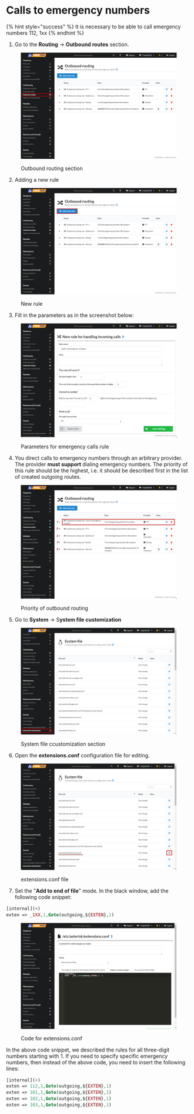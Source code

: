 # Calls to emergency numbers

{% hint style="success" %}
It is necessary to be able to call emergency numbers 112, 1xx
{% endhint %}

1. Go to the **Routing** → **Outbound routes** section.

<figure><img src="../../.gitbook/assets/OutboubdRoutingSection.png" alt=""><figcaption><p>Outbound routing section</p></figcaption></figure>

2. Adding a new rule

<figure><img src="../../.gitbook/assets/NewRuleForOutoundRouting.png" alt=""><figcaption><p>New rule</p></figcaption></figure>

3. Fill in the parameters as in the screenshot below:

<figure><img src="../../.gitbook/assets/SettingsForOutboundRoute.png" alt=""><figcaption><p>Parameters for emergency calls rule</p></figcaption></figure>

4. You direct calls to emergency numbers through an arbitrary provider. The provider **must support** dialing emergency numbers. The priority of this rule should be the highest, i.e. it should be described first in the list of created outgoing routes.

<figure><img src="../../.gitbook/assets/Priority (2).png" alt=""><figcaption><p>Priority of outbound routing</p></figcaption></figure>

5. Go to **System** → S**ystem file customization**

<figure><img src="../../.gitbook/assets/SystemFileCustomization.png" alt=""><figcaption><p>System file ccustomization section </p></figcaption></figure>

6. Open the **extensions.conf** configuration file for editing.

<figure><img src="../../.gitbook/assets/EditExtensions.conf.png" alt=""><figcaption><p>extensions.conf file</p></figcaption></figure>

7. Set the "**Add to end of file**" mode. In the black window, add the following code snippet:

```php
[internal](+)
exten => _1XX,1,Goto(outgoing,${EXTEN},1)	
```

<figure><img src="../../.gitbook/assets/CodeForExtensionsConf (1) (1).png" alt=""><figcaption><p>Code for extensions.conf</p></figcaption></figure>

In the above code snippet, we described the rules for all three-digit numbers starting with 1. If you need to specify specific emergency numbers, then instead of the above code, you need to insert the following lines:

```php
[internal](+)
exten => 112,1,Goto(outgoing,${EXTEN},1)
exten => 101,1,Goto(outgoing,${EXTEN},1)
exten => 102,1,Goto(outgoing,${EXTEN},1)
exten => 103,1,Goto(outgoing,${EXTEN},1)
```

